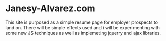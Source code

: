 # Janesy-Alvarez.com

This site is purposed as a simple resume page for employer prospects to land on.
There will be simple effects used and i will be experimenting with some new JS techniques as well as implemeting jquerry
and ajax libraries.
